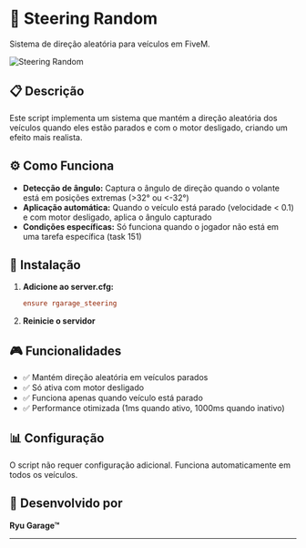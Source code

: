 # 🎯 Steering Random

Sistema de direção aleatória para veículos em FiveM.

![Steering Random](https://i.postimg.cc/x1Qk6JY1/image.png)

## 📋 Descrição

Este script implementa um sistema que mantém a direção aleatória dos veículos quando eles estão parados e com o motor desligado, criando um efeito mais realista.

## ⚙️ Como Funciona

- **Detecção de ângulo:** Captura o ângulo de direção quando o volante está em posições extremas (>32° ou <-32°)
- **Aplicação automática:** Quando o veículo está parado (velocidade < 0.1) e com motor desligado, aplica o ângulo capturado
- **Condições específicas:** Só funciona quando o jogador não está em uma tarefa específica (task 151)

## 🚀 Instalação

1. **Adicione ao server.cfg:**
   ```cfg
   ensure rgarage_steering
   ```

2. **Reinicie o servidor**

## 🎮 Funcionalidades

- ✅ Mantém direção aleatória em veículos parados
- ✅ Só ativa com motor desligado
- ✅ Funciona apenas quando veículo está parado
- ✅ Performance otimizada (1ms quando ativo, 1000ms quando inativo)

## 📊 Configuração

O script não requer configuração adicional. Funciona automaticamente em todos os veículos.

## 🔧 Desenvolvido por

**Ryu Garage™**

---
